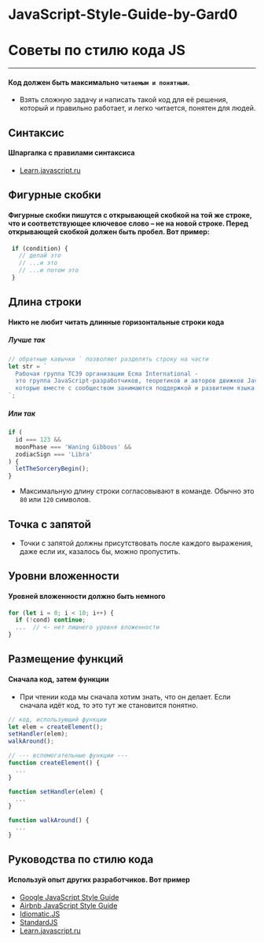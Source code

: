 # JavaScript-Style-Guide-by-Gard0

# Советы по стилю кода JS
___

#### Код должен быть максимально `читаемым и понятным`.

* Взять сложную задачу и написать такой код для её решения, который и правильно работает, и легко читается, понятен для людей. 

## Синтаксис

#### Шпаргалка с правилами синтаксиса

* [Learn.javascript.ru](https://learn.javascript.ru/coding-style#sintaksis)

## Фигурные скобки

#### Фигурные скобки пишутся с открывающей скобкой на той же строке, что и соответствующее ключевое слово – не на новой строке. Перед открывающей скобкой должен быть пробел. Вот пример:

   ```javascript
    if (condition) {
      // делай это
      // ...и это
      // ...и потом это
    }
   ```
 
 ## Длина строки
 
 #### Никто не любит читать длинные горизонтальные строки кода
 
 ##### Лучше так
 
```javascript
// обратные кавычки ` позволяют разделять строку на части
let str = `
  Рабочая группа TC39 организации Ecma International -
  это группа JavaScript-разработчиков, теоретиков и авторов движков JavaScript,
  которые вместе с сообществом занимаются поддержкой и развитием языка JavaScript.
`;
```

 ##### Или так
 
```javascript
if (
  id === 123 &&
  moonPhase === 'Waning Gibbous' &&
  zodiacSign === 'Libra'
) {
  letTheSorceryBegin();
}
```

* Максимальную длину строки согласовывают в команде. Обычно это `80` или `120` символов.

## Точка с запятой

* Точки с запятой должны присутствовать после каждого выражения, даже если их, казалось бы, можно пропустить.

## Уровни вложенности

#### Уровней вложенности должно быть немного

```javascript
for (let i = 0; i < 10; i++) {
  if (!cond) continue;
  ...  // <- нет лишнего уровня вложенности
}
```

## Размещение функций

#### Сначала код, затем функции

* При чтении кода мы сначала хотим знать, что он делает. Если сначала идёт код, то это тут же становится понятно.

```javascript
// код, использующий функции
let elem = createElement();
setHandler(elem);
walkAround();

// --- вспомогательные функции ---
function createElement() {
  ...
}

function setHandler(elem) {
  ...
}

function walkAround() {
  ...
}
```

## Руководства по стилю кода

#### Используй опыт других разработчиков. Вот пример

* [Google JavaScript Style Guide](https://google.github.io/styleguide/javascriptguide.xml)
* [Airbnb JavaScript Style Guide](https://github.com/airbnb/javascript)
* [Idiomatic.JS](https://github.com/rwaldron/idiomatic.js)
* [StandardJS](https://standardjs.com/)
* [Learn.javascript.ru](https://learn.javascript.ru/coding-style)
